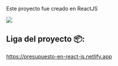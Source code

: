 Este proyecto fue creado en ReactJS

<img src="https://img.shields.io/badge/Jussef-Aprobado-brightgreen" />

## Liga del proyecto 📦:

https://presupuesto-en-react-js.netlify.app
